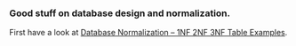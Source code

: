 ### Good stuff on database design and normalization.  
First have a look at [Database Normalization – 1NF 2NF 3NF Table Examples](https://www.freecodecamp.org/news/database-normalization-1nf-2nf-3nf-table-examples/).
